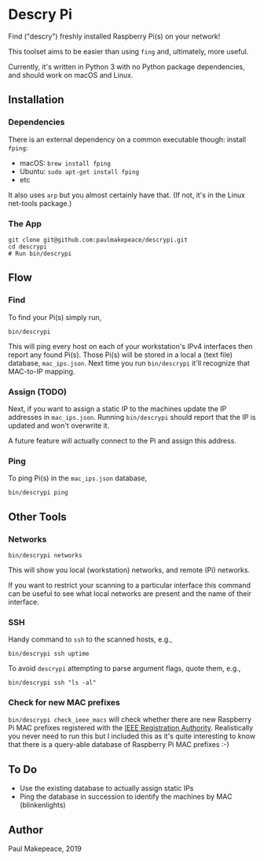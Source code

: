 # Descry Pi

Find ("descry") freshly installed Raspberry Pi(s) on your network!

This toolset aims to be easier than using `fing` and, ultimately, more useful.

Currently, it's written in Python 3 with no Python package dependencies, and should work on macOS and Linux.

## Installation

### Dependencies

There is an external dependency on a common executable though: install `fping`:

* macOS: `brew install fping`
* Ubuntu: `sudo apt-get install fping`
* etc

It also uses `arp` but you almost certainly have that. (If not, it's in the Linux net-tools package.)

### The App

```shell
git clone git@github.com:paulmakepeace/descrypi.git
cd descrypi
# Run bin/descrypi
```

## Flow

### Find

To find your Pi(s) simply run,

 ```shell
bin/descrypi
 ````

This will ping every host on each of your workstation's IPv4 interfaces then report any found Pi(s). Those Pi(s) will be stored in a local a (text file) database, `mac_ips.json`. Next time you run `bin/descrypi` it'll recognize that MAC-to-IP mapping.

### Assign (TODO)

Next, if you want to assign a static IP to the machines update the IP addresses in `mac_ips.json`. Running `bin/descrypi` should report that the IP is updated and won't overwrite it.

A future feature will actually connect to the Pi and assign this address.

### Ping

To ping Pi(s) in the `mac_ips.json` database,

```shell
bin/descrypi ping
```

## Other Tools

### Networks

```shell
bin/descrypi networks
```

This will show you local (workstation) networks, and remote (Pi) networks.

If you want to restrict your scanning to a particular interface this command can be useful to see what local networks are present and the name of their interface.

### SSH

Handy command to `ssh` to the scanned hosts, e.g.,

```shell
bin/descrypi ssh uptime
```

To avoid `descrypi` attempting to parse argument flags, quote them, e.g.,

```shell
bin/descrypi ssh "ls -al"
```

### Check for new MAC prefixes

`bin/descrypi check_ieee_macs` will check whether there are new Raspberry Pi MAC prefixes registered with the [IEEE Registration Authority](https://regauth.standards.ieee.org/standards-ra-web/pub/view.html#registries). Realistically you never need to run this but I included this as it's quite interesting to know that there is a query-able database of Raspberry Pi MAC prefixes :-)

## To Do

* Use the existing database to actually assign static IPs
* Ping the database in succession to identify the machines by MAC (blinkenlights)

## Author

Paul Makepeace, 2019

